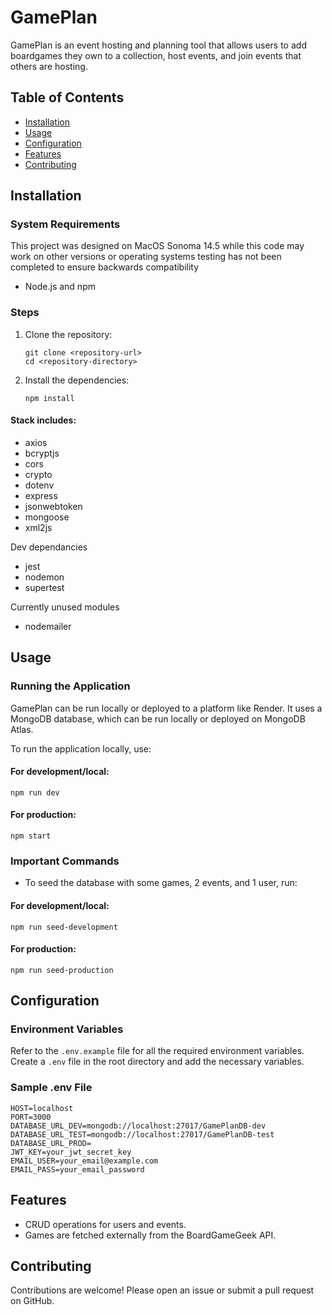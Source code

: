# GamePlan

GamePlan is an event hosting and planning tool that allows users to add boardgames they own to a collection, host events, and join events that others are hosting.

## Table of Contents

- [Installation](#installation)
- [Usage](#usage)
- [Configuration](#configuration)
- [Features](#features)
- [Contributing](#contributing)

## Installation

### System Requirements
This project was designed on MacOS Sonoma 14.5 while this code may work on other versions or operating systems testing has not been completed to ensure backwards compatibility
- Node.js and npm

### Steps

1. Clone the repository:

   ```
   git clone <repository-url>
   cd <repository-directory>
    ```

2. Install the dependencies:

   ```npm install```

#### Stack includes:
- axios
- bcryptjs
- cors
- crypto
- dotenv
- express
- jsonwebtoken
- mongoose
- xml2js

<bold>Dev dependancies</bold>
- jest
- nodemon
- supertest

<bold>Currently unused modules</bold>
- nodemailer

## Usage

### Running the Application

GamePlan can be run locally or deployed to a platform like Render. It uses a MongoDB database, which can be run locally or deployed on MongoDB Atlas.

To run the application locally, use:

#### For development/local:
```npm run dev```
#### For production:
```npm start```

### Important Commands

- To seed the database with some games, 2 events, and 1 user, run:

#### For development/local:
  ```npm run seed-development```
#### For production:
  ```npm run seed-production```

## Configuration

### Environment Variables

Refer to the `.env.example` file for all the required environment variables. Create a `.env` file in the root directory and add the necessary variables.

### Sample .env File
```
HOST=localhost
PORT=3000
DATABASE_URL_DEV=mongodb://localhost:27017/GamePlanDB-dev
DATABASE_URL_TEST=mongodb://localhost:27017/GamePlanDB-test
DATABASE_URL_PROD=
JWT_KEY=your_jwt_secret_key
EMAIL_USER=your_email@example.com
EMAIL_PASS=your_email_password
```
## Features

- CRUD operations for users and events.
- Games are fetched externally from the BoardGameGeek API.

## Contributing

Contributions are welcome! Please open an issue or submit a pull request on GitHub.